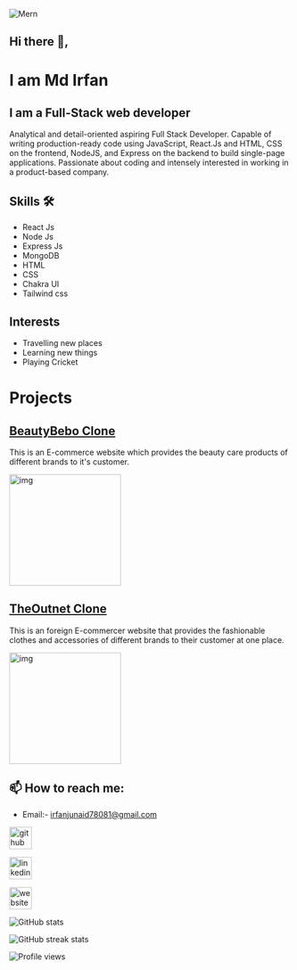 ![Mern](https://user-images.githubusercontent.com/97781422/185549684-8443257c-c202-440f-b506-6993049e941f.jpg)

## Hi there 👋, 

# I am Md Irfan

## I am a Full-Stack web developer

Analytical and detail-oriented aspiring Full Stack Developer. Capable of writing production-ready code using JavaScript, React.Js and HTML, CSS on the frontend, NodeJS, and Express on the backend to build single-page applications. Passionate about coding and intensely interested in working in a product-based company.

## Skills 🛠️
- React Js
- Node Js
- Express Js
- MongoDB
- HTML 
- CSS
- Chakra UI
- Tailwind css

## Interests 
- Travelling new places
- Learning new things
- Playing Cricket

# Projects

## [<a href='https://github.com/Md-Irfan-FullStackDeveloper/BeautyBebo-Clone' > BeautyBebo Clone </a>](https://github.com/Md-Irfan-FullStackDeveloper/BeautyBebo-Clone)

  This is an E-commerce website which provides the beauty care products of different brands to it's customer.
  
  <img width='200px' height='200px' src='https://user-images.githubusercontent.com/97781422/185040277-2a231b0e-c3ff-4ab1-b713-52f310e9b81f.JPG' alt='img'/>
  
## [<a href='https://github.com/Md-Irfan-FullStackDeveloper/TheOutnet-Clone'> TheOutnet Clone </a>](https://github.com/Md-Irfan-FullStackDeveloper/TheOutnet-Clone)
   
   This is an foreign E-commercer website that provides the fashionable clothes and accessories of different brands to their customer at one place.
   
  <img width='200px' height='200px' src='https://user-images.githubusercontent.com/97781422/185416142-d6dbabd8-3d77-4700-b15f-db793bc7570c.JPG' alt='img' />

## 📫 How to reach me: 
- Email:- irfanjunaid78081@gmail.com 


[<img src='https://cdn.jsdelivr.net/npm/simple-icons@3.0.1/icons/github.svg' alt='github' height='40'>](https://github.com/Md-Irfan-FullStackDeveloper)  

[<img src='https://cdn.jsdelivr.net/npm/simple-icons@3.0.1/icons/linkedin.svg' alt='linkedin' height='40'>](https://www.linkedin.com/in/md-irfan-835202221/)  

[<img src='https://cdn.jsdelivr.net/npm/simple-icons@3.0.1/icons/icloud.svg' alt='website' height='40'>]( https://portfoli-md-irfan.netlify.app/)  

![GitHub stats](https://github-readme-stats.vercel.app/api?username=Md-Irfan-FullStackDeveloper&show_icons=true)  

![GitHub streak stats](https://github-readme-streak-stats.herokuapp.com/?user=Md-Irfan-FullStackDeveloper)  

![Profile views](https://gpvc.arturio.dev/Md-Irfan-FullStackDeveloper)  

